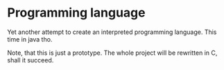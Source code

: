 # Programming language
Yet another attempt to create an interpreted programming language.
This time in java tho.

Note, that this is just a prototype.
The whole project will be rewritten in C, shall it succeed.
